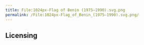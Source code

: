 ```yaml
---
title: File:1024px-Flag of Benin (1975–1990).svg.png
permalink: /File:1024px-Flag_of_Benin_(1975–1990).svg.png/
---
```


## Licensing